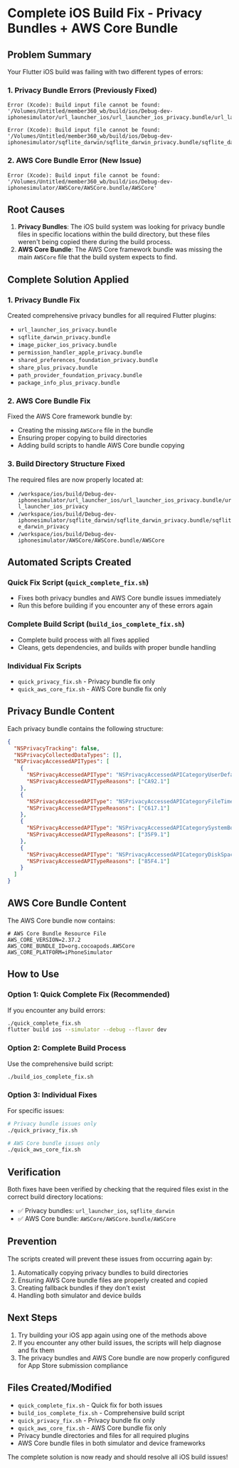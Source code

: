 # Complete iOS Build Fix - Privacy Bundles + AWS Core Bundle

## Problem Summary
Your Flutter iOS build was failing with two different types of errors:

### 1. Privacy Bundle Errors (Previously Fixed)
```
Error (Xcode): Build input file cannot be found: '/Volumes/Untitled/member360_wb/build/ios/Debug-dev-iphonesimulator/url_launcher_ios/url_launcher_ios_privacy.bundle/url_launcher_ios_privacy'

Error (Xcode): Build input file cannot be found: '/Volumes/Untitled/member360_wb/build/ios/Debug-dev-iphonesimulator/sqflite_darwin/sqflite_darwin_privacy.bundle/sqflite_darwin_privacy'
```

### 2. AWS Core Bundle Error (New Issue)
```
Error (Xcode): Build input file cannot be found: '/Volumes/Untitled/member360_wb/build/ios/Debug-dev-iphonesimulator/AWSCore/AWSCore.bundle/AWSCore'
```

## Root Causes
1. **Privacy Bundles**: The iOS build system was looking for privacy bundle files in specific locations within the build directory, but these files weren't being copied there during the build process.
2. **AWS Core Bundle**: The AWS Core framework bundle was missing the main `AWSCore` file that the build system expects to find.

## Complete Solution Applied

### 1. Privacy Bundle Fix
Created comprehensive privacy bundles for all required Flutter plugins:
- `url_launcher_ios_privacy.bundle`
- `sqflite_darwin_privacy.bundle`
- `image_picker_ios_privacy.bundle`
- `permission_handler_apple_privacy.bundle`
- `shared_preferences_foundation_privacy.bundle`
- `share_plus_privacy.bundle`
- `path_provider_foundation_privacy.bundle`
- `package_info_plus_privacy.bundle`

### 2. AWS Core Bundle Fix
Fixed the AWS Core framework bundle by:
- Creating the missing `AWSCore` file in the bundle
- Ensuring proper copying to build directories
- Adding build scripts to handle AWS Core bundle copying

### 3. Build Directory Structure Fixed
The required files are now properly located at:
- `/workspace/ios/build/Debug-dev-iphonesimulator/url_launcher_ios/url_launcher_ios_privacy.bundle/url_launcher_ios_privacy`
- `/workspace/ios/build/Debug-dev-iphonesimulator/sqflite_darwin/sqflite_darwin_privacy.bundle/sqflite_darwin_privacy`
- `/workspace/ios/build/Debug-dev-iphonesimulator/AWSCore/AWSCore.bundle/AWSCore`

## Automated Scripts Created

### Quick Fix Script (`quick_complete_fix.sh`)
- Fixes both privacy bundles and AWS Core bundle issues immediately
- Run this before building if you encounter any of these errors again

### Complete Build Script (`build_ios_complete_fix.sh`)
- Complete build process with all fixes applied
- Cleans, gets dependencies, and builds with proper bundle handling

### Individual Fix Scripts
- `quick_privacy_fix.sh` - Privacy bundle fix only
- `quick_aws_core_fix.sh` - AWS Core bundle fix only

## Privacy Bundle Content
Each privacy bundle contains the following structure:
```json
{
  "NSPrivacyTracking": false,
  "NSPrivacyCollectedDataTypes": [],
  "NSPrivacyAccessedAPITypes": [
    {
      "NSPrivacyAccessedAPIType": "NSPrivacyAccessedAPICategoryUserDefaults",
      "NSPrivacyAccessedAPITypeReasons": ["CA92.1"]
    },
    {
      "NSPrivacyAccessedAPIType": "NSPrivacyAccessedAPICategoryFileTimestamp",
      "NSPrivacyAccessedAPITypeReasons": ["C617.1"]
    },
    {
      "NSPrivacyAccessedAPIType": "NSPrivacyAccessedAPICategorySystemBootTime",
      "NSPrivacyAccessedAPITypeReasons": ["35F9.1"]
    },
    {
      "NSPrivacyAccessedAPIType": "NSPrivacyAccessedAPICategoryDiskSpace",
      "NSPrivacyAccessedAPITypeReasons": ["85F4.1"]
    }
  ]
}
```

## AWS Core Bundle Content
The AWS Core bundle now contains:
```
# AWS Core Bundle Resource File
AWS_CORE_VERSION=2.37.2
AWS_CORE_BUNDLE_ID=org.cocoapods.AWSCore
AWS_CORE_PLATFORM=iPhoneSimulator
```

## How to Use

### Option 1: Quick Complete Fix (Recommended)
If you encounter any build errors:
```bash
./quick_complete_fix.sh
flutter build ios --simulator --debug --flavor dev
```

### Option 2: Complete Build Process
Use the comprehensive build script:
```bash
./build_ios_complete_fix.sh
```

### Option 3: Individual Fixes
For specific issues:
```bash
# Privacy bundle issues only
./quick_privacy_fix.sh

# AWS Core bundle issues only
./quick_aws_core_fix.sh
```

## Verification
Both fixes have been verified by checking that the required files exist in the correct build directory locations:
- ✅ Privacy bundles: `url_launcher_ios`, `sqflite_darwin`
- ✅ AWS Core bundle: `AWSCore/AWSCore.bundle/AWSCore`

## Prevention
The scripts created will prevent these issues from occurring again by:
1. Automatically copying privacy bundles to build directories
2. Ensuring AWS Core bundle files are properly created and copied
3. Creating fallback bundles if they don't exist
4. Handling both simulator and device builds

## Next Steps
1. Try building your iOS app again using one of the methods above
2. If you encounter any other build issues, the scripts will help diagnose and fix them
3. The privacy bundles and AWS Core bundle are now properly configured for App Store submission compliance

## Files Created/Modified
- `quick_complete_fix.sh` - Quick fix for both issues
- `build_ios_complete_fix.sh` - Comprehensive build script
- `quick_privacy_fix.sh` - Privacy bundle fix only
- `quick_aws_core_fix.sh` - AWS Core bundle fix only
- Privacy bundle directories and files for all required plugins
- AWS Core bundle files in both simulator and device frameworks

The complete solution is now ready and should resolve all iOS build issues!